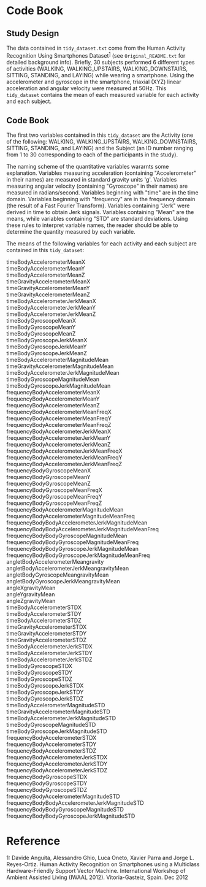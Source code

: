 # Code Book

## Study Design
The data contained in `tidy_dataset.txt` come from the Human Activity Recognition Using Smartphones Dataset<sup>[1](#fn1)</sup> (see `Original_README.txt` for detailed background info). Briefly, 30 subjects performed 6 different types of activities (WALKING, WALKING_UPSTAIRS, WALKING_DOWNSTAIRS, SITTING, STANDING, and LAYING) while wearing a smartphone. Using the accelerometer and gyroscope in the smartphone, triaxial (XYZ) linear acceleration and angular velocity were measured at 50Hz. This `tidy_dataset` contains the mean of each measured variable for each activity and each subject.

## Code Book
The first two variables contained in this `tidy_dataset` are the Activity (one of the following: WALKING, WALKING_UPSTAIRS, WALKING_DOWNSTAIRS, SITTING, STANDING, and LAYING) and the Subject (an ID number ranging from 1 to 30 corresponding to each of the participants in the study).

The naming scheme of the quantitative variables wararnts some explanation. Variables measuring acceleration (containing "Accelerometer" in their names) are measured in standard gravity units 'g'. Variables measuring angular velocity (containing "Gyroscope" in their names) are measured in radians/second. Variables beginning with "time" are in the time domain. Variables beginning with "frequency" are in the frequency domain (the result of a Fast Fourier Transform). Variables containing "Jerk" were derived in time to obtain Jerk signals. Variables containing "Mean" are the means, while variables containing "STD" are standard deviations. Using these rules to interpret variable names, the reader should be able to determine the quantity measured by each variable.

The means of the following variables for each activity and each subject are contained in this `tidy_dataset`:

timeBodyAccelerometerMeanX   
timeBodyAccelerometerMeanY   
timeBodyAccelerometerMeanZ   
timeGravityAccelerometerMeanX   
timeGravityAccelerometerMeanY   
timeGravityAccelerometerMeanZ   
timeBodyAccelerometerJerkMeanX   
timeBodyAccelerometerJerkMeanY   
timeBodyAccelerometerJerkMeanZ   
timeBodyGyroscopeMeanX   
timeBodyGyroscopeMeanY   
timeBodyGyroscopeMeanZ   
timeBodyGyroscopeJerkMeanX   
timeBodyGyroscopeJerkMeanY   
timeBodyGyroscopeJerkMeanZ   
timeBodyAccelerometerMagnitudeMean   
timeGravityAccelerometerMagnitudeMean   
timeBodyAccelerometerJerkMagnitudeMean   
timeBodyGyroscopeMagnitudeMean   
timeBodyGyroscopeJerkMagnitudeMean   
frequencyBodyAccelerometerMeanX   
frequencyBodyAccelerometerMeanY   
frequencyBodyAccelerometerMeanZ   
frequencyBodyAccelerometerMeanFreqX   
frequencyBodyAccelerometerMeanFreqY   
frequencyBodyAccelerometerMeanFreqZ   
frequencyBodyAccelerometerJerkMeanX   
frequencyBodyAccelerometerJerkMeanY   
frequencyBodyAccelerometerJerkMeanZ   
frequencyBodyAccelerometerJerkMeanFreqX   
frequencyBodyAccelerometerJerkMeanFreqY   
frequencyBodyAccelerometerJerkMeanFreqZ   
frequencyBodyGyroscopeMeanX   
frequencyBodyGyroscopeMeanY   
frequencyBodyGyroscopeMeanZ   
frequencyBodyGyroscopeMeanFreqX   
frequencyBodyGyroscopeMeanFreqY   
frequencyBodyGyroscopeMeanFreqZ   
frequencyBodyAccelerometerMagnitudeMean   
frequencyBodyAccelerometerMagnitudeMeanFreq   
frequencyBodyBodyAccelerometerJerkMagnitudeMean   
frequencyBodyBodyAccelerometerJerkMagnitudeMeanFreq   
frequencyBodyBodyGyroscopeMagnitudeMean   
frequencyBodyBodyGyroscopeMagnitudeMeanFreq   
frequencyBodyBodyGyroscopeJerkMagnitudeMean   
frequencyBodyBodyGyroscopeJerkMagnitudeMeanFreq   
angletBodyAccelerometerMeangravity   
angletBodyAccelerometerJerkMeangravityMean   
angletBodyGyroscopeMeangravityMean   
angletBodyGyroscopeJerkMeangravityMean   
angleXgravityMean   
angleYgravityMean   
angleZgravityMean   
timeBodyAccelerometerSTDX   
timeBodyAccelerometerSTDY   
timeBodyAccelerometerSTDZ   
timeGravityAccelerometerSTDX   
timeGravityAccelerometerSTDY   
timeGravityAccelerometerSTDZ   
timeBodyAccelerometerJerkSTDX   
timeBodyAccelerometerJerkSTDY   
timeBodyAccelerometerJerkSTDZ   
timeBodyGyroscopeSTDX   
timeBodyGyroscopeSTDY   
timeBodyGyroscopeSTDZ   
timeBodyGyroscopeJerkSTDX   
timeBodyGyroscopeJerkSTDY   
timeBodyGyroscopeJerkSTDZ   
timeBodyAccelerometerMagnitudeSTD   
timeGravityAccelerometerMagnitudeSTD   
timeBodyAccelerometerJerkMagnitudeSTD   
timeBodyGyroscopeMagnitudeSTD   
timeBodyGyroscopeJerkMagnitudeSTD   
frequencyBodyAccelerometerSTDX   
frequencyBodyAccelerometerSTDY   
frequencyBodyAccelerometerSTDZ   
frequencyBodyAccelerometerJerkSTDX   
frequencyBodyAccelerometerJerkSTDY   
frequencyBodyAccelerometerJerkSTDZ   
frequencyBodyGyroscopeSTDX   
frequencyBodyGyroscopeSTDY   
frequencyBodyGyroscopeSTDZ   
frequencyBodyAccelerometerMagnitudeSTD   
frequencyBodyBodyAccelerometerJerkMagnitudeSTD   
frequencyBodyBodyGyroscopeMagnitudeSTD   
frequencyBodyBodyGyroscopeJerkMagnitudeSTD  

# Reference
<a name="fn1">1</a>: Davide Anguita, Alessandro Ghio, Luca Oneto, Xavier Parra and Jorge L. Reyes-Ortiz. Human Activity Recognition on Smartphones using a Multiclass Hardware-Friendly Support Vector Machine. International Workshop of Ambient Assisted Living (IWAAL 2012). Vitoria-Gasteiz, Spain. Dec 2012
